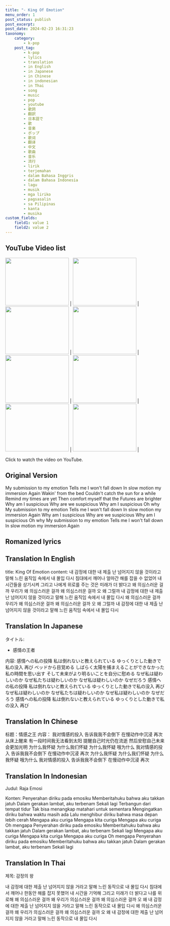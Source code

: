 ```yaml
---
title: "- King Of Emotion"
menu_order: 1
post_status: publish
post_excerpt: 
post_date: 2024-02-23 16:31:23
taxonomy:
    category:
        - k-pop
    post_tag:
        - k-pop
        - lylics
        - translation
        - in English
        - in Japanese
        - in Chinese
        - in indonesian
        - in Thai
        - song
        - music
        - pop
        - youtube
        - 歌詞
        - 翻訳
        - 日本語で
        - 歌
        - 音楽
        - ポップ
        - 歌词
        - 翻译
        - 中文
        - 歌曲
        - 音乐
        - 流行
        - lirik
        - terjemahan
        - dalam Bahasa Inggris
        - dalam Bahasa Indonesia
        - lagu
        - musik
        - mga liriko
        - pagsasalin
        - sa Pilipinas
        - kanta
        - musika
custom_fields:
    field1: value 1
    field2: value 2
---
```


## YouTube Video list
 [<img src='http://img.youtube.com/vi/7_P0s-yICcE/0.jpg' width='200' height='150'>](https://youtu.be/7_P0s-yICcE) | [<img src='http://img.youtube.com/vi/OmUP10s85u0/0.jpg' width='200' height='150'>](https://youtu.be/OmUP10s85u0) | [<img src='http://img.youtube.com/vi/29iCPNZAnIQ/0.jpg' width='200' height='150'>](https://youtu.be/29iCPNZAnIQ) | [<img src='http://img.youtube.com/vi/twRb9r8S1pU/0.jpg' width='200' height='150'>](https://youtu.be/twRb9r8S1pU) | [<img src='http://img.youtube.com/vi/J4P_P3Nw-Cs/0.jpg' width='200' height='150'>](https://youtu.be/J4P_P3Nw-Cs) |
 [<img src='http://img.youtube.com/vi/AW6o03n5-II/0.jpg' width='200' height='150'>](https://youtu.be/AW6o03n5-II) | [<img src='http://img.youtube.com/vi/-6L64mFzmvg/0.jpg' width='200' height='150'>](https://youtu.be/-6L64mFzmvg) | [<img src='http://img.youtube.com/vi/rIWVYdwMui0/0.jpg' width='200' height='150'>](https://youtu.be/rIWVYdwMui0) |

Click to watch the video on YouTube.
## Original Version
My submission to my emotion
Tells me I won't fall down
In slow motion my immersion
Again
Wakin' from the bed
Couldn't catch the sun for a while
Remind my times are yet
Then comfort myself that the
Futures are brighter
Why am I suspicious
Why are we suspicious
Why am I suspicious
Oh why
My submission to my emotion
Tells me I won't fall down
In slow motion my immersion
Again
Why am I suspicious
Why are we suspicious
Why am I suspicious
Oh why
My submission to my emotion
Tells me I won't fall down
In slow motion my immersion
Again
## Romanized lyrics

## Translation In English
title: King Of Emotion
content:
내 감정에 대한 내 제출
난 넘어지지 않을 것이라고 말해
느린 움직임 속에서 내 몰입
다시
침대에서 깨어나
얼마간 해를 잡을 수 없었어
내 시간들을 상기시켜
그리고 나에게 위로를 주는 것은
미래가 더 밝다고
왜 의심스러운 걸까
우리가 왜 의심스러운 걸까
왜 의심스러운 걸까
오 왜 그럴까
내 감정에 대한 내 제출
난 넘어지지 않을 것이라고 말해
느린 움직임 속에서 내 몰입
다시
왜 의심스러운 걸까
우리가 왜 의심스러운 걸까
왜 의심스러운 걸까
오 왜 그럴까
내 감정에 대한 내 제출
난 넘어지지 않을 것이라고 말해
느린 움직임 속에서 내 몰입
다시
## Translation In Japanese
タイトル:
- 感情の王者

内容:
感情への私の投降
私は倒れないと教えられている
ゆっくりとした動きで私の没入
再び
ベッドから目覚める
しばらく太陽を捕まえることができなかった
私の時間を思い出す
そして未来がより明るいことを自分に慰める
なぜ私は疑わしいのか
なぜ私たちは疑わしいのか
なぜ私は疑わしいのか
なぜだろう
感情への私の投降
私は倒れないと教えられている
ゆっくりとした動きで私の没入
再び
なぜ私は疑わしいのか
なぜ私たちは疑わしいのか
なぜ私は疑わしいのか
なぜだろう
感情への私の投降
私は倒れないと教えられている
ゆっくりとした動きで私の没入
再び
## Translation In Chinese
标题：情感之王
内容：
我对情感的投入
告诉我我不会倒下
在慢动作中沉浸
再次
从床上醒来
有一段时间我无法看到太阳
提醒自己时光仍在流逝
然后安慰自己未来会更加光明
为什么我怀疑
为什么我们怀疑
为什么我怀疑
哦为什么
我对情感的投入
告诉我我不会倒下
在慢动作中沉浸
再次
为什么我怀疑
为什么我们怀疑
为什么我怀疑
哦为什么
我对情感的投入
告诉我我不会倒下
在慢动作中沉浸
再次
## Translation In Indonesian
Judul: Raja Emosi

Konten:
Penyerahan diriku pada emosiku
Memberitahuku bahwa aku takkan jatuh
Dalam gerakan lambat, aku terbenam
Sekali lagi
Terbangun dari tempat tidur
Tak bisa menangkap matahari untuk sementara
Mengingatkan diriku bahwa waktu masih ada
Lalu menghibur diriku bahwa masa depan lebih cerah
Mengapa aku curiga
Mengapa kita curiga
Mengapa aku curiga
Oh mengapa
Penyerahan diriku pada emosiku
Memberitahuku bahwa aku takkan jatuh
Dalam gerakan lambat, aku terbenam
Sekali lagi
Mengapa aku curiga
Mengapa kita curiga
Mengapa aku curiga
Oh mengapa
Penyerahan diriku pada emosiku
Memberitahuku bahwa aku takkan jatuh
Dalam gerakan lambat, aku terbenam
Sekali lagi
## Translation In Thai
제목: 감정의 왕

내 감정에 대한 제출
난 넘어지지 않을 거라고 말해
느린 동작으로 내 몰입
다시
침대에서 깨어나
한동안 해를 잡지 못했어
내 시간을 기억해
그리고 미래가 더 밝다고
나를 위로해
왜 의심스러운 걸까
왜 우리가 의심스러운 걸까
왜 의심스러운 걸까
오 왜
내 감정에 대한 제출
난 넘어지지 않을 거라고 말해
느린 동작으로 내 몰입
다시
왜 의심스러운 걸까
왜 우리가 의심스러운 걸까
왜 의심스러운 걸까
오 왜
내 감정에 대한 제출
난 넘어지지 않을 거라고 말해
느린 동작으로 내 몰입
다시
